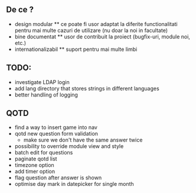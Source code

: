## De ce ?
* design modular
** ce poate fi usor adaptat la diferite functionalitati pentru mai multe cazuri
de utilizare (nu doar la noi in facultate)
* bine documentat
** usor de contribuit la proiect (bugfix-uri, module noi, etc.)
* internationalizabil
** suport pentru mai multe limbi


## TODO:
* investigate LDAP login
* add lang directory that stores strings in different languages
* better handling of logging

## QOTD
* find a way to insert game into nav
* qotd new question form validation
	* make sure we don't have the same answer twice
* possibility to override module view and style
* batch edit for questions
* paginate qotd list
* timezone option
* add timer option
* flag question after answer is shown
* optimise day mark in datepicker for single month
